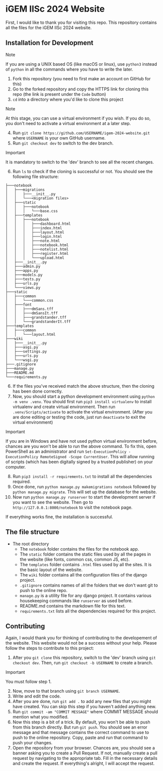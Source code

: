 # iGEM IISc 2024 Website
First, I would like to thank you for visiting this repo. This repository contains all the files for the iGEM IISc 2024 website.

## Installation for Development

> [!NOTE]
> If you are using a UNIX based OS (like macOS or linux), use ```python3``` instead of ```python``` in all the commands where you have to write the later.

1. Fork this repository (you need to first make an account on GitHub for this)
2. Go to the forked repository and copy the HTTPS link for cloning this repo (the link is present under the ```Code``` button)
3. ```cd``` into a directory where you'd like to clone this project
> [!NOTE]
> At this stage, you can use a virtual environment if you wish. If you do so, you don't need to activate a virtual environment at a later step.
4. Run ```git clone https://github.com/USERNAME/igem-2024-website.git``` where ```USERNAME``` is your own GitHub username.
5. Run ```git checkout dev``` to switch to the dev branch.

> [!IMPORTANT]
> It is mandatory to switch to the 'dev' branch to see all the recent changes.

6. Run ```ls``` to check if the cloning is successful or not. You should see the following file structure:

```
├───notebook
│   ├───migrations
│   │   ├───__init__.py
│   │   └───<migration files>
│   ├───static
│   │   ├───notebook
│   │   │   └───base.css
│   ├───templates
│   │   ├───notebook
│   │   │   ├───dashboard.html
│   │   │   ├───index.html
│   │   │   ├───layout.html
│   │   │   ├───login.html
│   │   │   ├───note.html
│   │   │   ├───notebook.html
│   │   │   ├───notelist.html
│   │   │   ├───register.html
│   │   │   └───upload.html
│   ├───__init__.py
│   ├───admin.py
│   ├───apps.py
│   ├───models.py
│   ├───tests.py
│   ├───urls.py
│   └───views.py
├───static
│   ├───common
│   │   └───common.css
│   ├───font
│   │   ├───dmSans.tff
│   │   ├───dmSansIt.tff
│   │   ├───grandstander.tff
│   │   └───grandstanderIt.tff
├───templates
│   ├───common
│   │   └───layout.html
├───wiki
│   ├───__init__.py
│   ├───asgi.py
│   ├───settings.py
│   ├───urls.py
│   └───wsgi.py
├───.gitignore
├───manage.py
├───README.md
└───requirements.py
```

6. If the files you've received match the above structure, then the cloning has been done correctly.
7. Now, you should start a python development environment using ```python -m venv .venv```. You should first run ```pip3 install virtualenv``` to install virtualenv and create virtual environment. Then run ```.venv/Scripts/activate``` to activate the virtual environment. (After you are done editing or testing the code, just run ```deactivate``` to exit the virtual environment)

> [!IMPORTANT]
> If you are in Windows and have not used python virtual environment before, chances are you won't be able to run the above command. To fix this, open PowerShell as an administrator and run ```Set-ExecutionPolicy -ExecutionPolicy RemoteSigned -Scope CurrentUser```. This will allow running of scripts (which has been digitally signed by a trusted publisher) on your computer.

8. Run ```pip3 install -r requirements.txt``` to install all the dependencies required.
9. Once done, run ```python manage.py makemigrations notebook``` followed by ```python manage.py migrate```. This will set up the database for the website.
10. Now run ```python manage.py runserver``` to start the development server if you want to see the website. Then go to ```http://127.0.0.1:8000/notebook``` to visit the notebook page.

If everything works fine, the installation is successful.

## The file structure

- The root directory
    - The ```notebook``` folder contains the files for the notebook app. 
    - The ```static``` folder contains the static files used by all the pages in the website (like fonts, common css, common JS, etc).
    - The ```templates``` folder contains ```.html``` files used by all the sites. It is the basic layout of the website.
    - The ```wiki``` folder contains all the configuration files of the django project.
    - ```.gitignore``` contains names of all the folders that we don't want git to push to the online repo.
    - ```manage.py``` is a utility file for any django project. It contains various housekeeping commands like ```runserver``` as used before.
    - README.md contains the markdown file for this text.
    -  ```requirements.txt``` lists all the dependencies required for this project.

## Contributing

Again, I would thank you for thinking of contributing to the developement of the website. This website would not be a success without your help. Please follow the steps to contribute to this project:
1. After you ```git clone``` this repository, switch to the 'dev' branch using ```git checkout dev```. Then, run ```git checkout -b USERNAME``` to create a branch.

> [!IMPORTANT]
> You must follow step 1.

2. Now, move to that branch using ```git branch USERNAME```.
4. Write and edit the code.
5. After you are done, run ```git add .``` to add any new files that you might have created. You can skip this step if you haven't added anything new.
6. Run ```git commit -am "COMMIT MESSAGE"``` where COMMIT MESSAGE should mention what you modified.
7. Now this step is a bit of a trick. By default, you won't be able to push from this branch directly. But run ```git push```. You should see an error message and that message contains the correct command to use to push to the online repository. Copy, paste and run that command to push your changes.
8. Open the repository from your browser. Chances are, you should see a banner asking you to create a Pull Request. If not, manually create a pull request by navigating to the appropriate tab. Fill in the necessary details and create the request. If everything's alright, I will accept the request.
